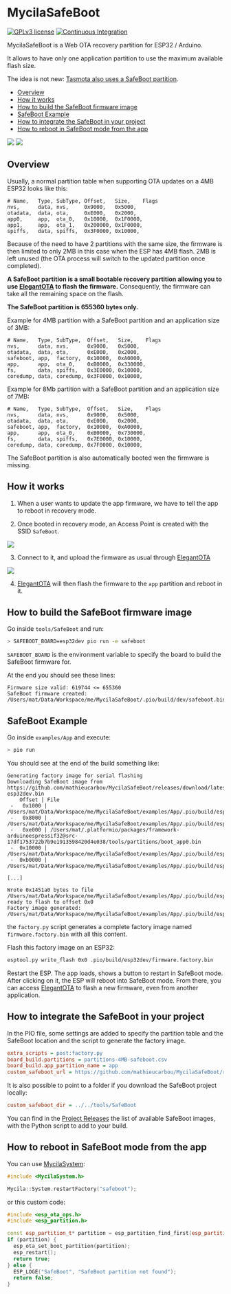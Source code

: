 # MycilaSafeBoot

[![GPLv3 license](https://img.shields.io/badge/License-GPLv3-blue.svg)](https://www.gnu.org/licenses/gpl-3.0.txt)
[![Continuous Integration](https://github.com/mathieucarbou/MycilaSafeBoot/actions/workflows/build.yml/badge.svg)](https://github.com/mathieucarbou/MycilaSafeBoot/actions/workflows/build.yml)

MycilaSafeBoot is a Web OTA recovery partition for ESP32 / Arduino.

It allows to have only one application partition to use the maximum available flash size.

The idea is not new: [Tasmota also uses a SafeBoot partition](https://tasmota.github.io/docs/Safeboot/).

- [Overview](#overview)
- [How it works](#how-it-works)
- [How to build the SafeBoot firmware image](#how-to-build-the-safeboot-firmware-image)
- [SafeBoot Example](#safeboot-example)
- [How to integrate the SafeBoot in your project](#how-to-integrate-the-safeboot-in-your-project)
- [How to reboot in SafeBoot mode from the app](#how-to-reboot-in-safeboot-mode-from-the-app)

[![](https://oss.carbou.me/MycilaSafeBoot/safeboot-ssid.jpeg)](https://oss.carbou.me/MycilaSafeBoot/safeboot-ssid.jpeg)
[![](https://oss.carbou.me/MycilaSafeBoot/safeboot-ota.jpeg)](https://oss.carbou.me/MycilaSafeBoot/safeboot-ota.jpeg)

## Overview

Usually, a normal partition table when supporting OTA updates on a 4MB ESP32 looks like this:

```
# Name,   Type, SubType, Offset,   Size,    Flags
nvs,      data, nvs,     0x9000,   0x5000,
otadata,  data, ota,     0xE000,   0x2000,
app0,     app,  ota_0,   0x10000,  0x1F0000,
app1,     app,  ota_1,   0x200000, 0x1F0000,
spiffs,   data, spiffs,  0x3F0000, 0x10000,
```

Because of the need to have 2 partitions with the same size, the firmware is then limited to only 2MB in this case when the ESP has 4MB flash.
2MB is left unused (the OTA process will switch to the updated partition once completed).

**A SafeBoot partition is a small bootable recovery partition allowing you to use [ElegantOTA](https://github.com/ayushsharma82/ElegantOTA) to flash the firmware.**
Consequently, the firmware can take all the remaining space on the flash.

**The SafeBoot partition is 655360 bytes only.**

Example for 4MB partition with a SafeBoot partition and an application size of 3MB:

```
# Name,   Type, SubType,  Offset,   Size,    Flags
nvs,      data, nvs,      0x9000,   0x5000,
otadata,  data, ota,      0xE000,   0x2000,
safeboot, app,  factory,  0x10000,  0xA0000,
app,      app,  ota_0,    0xB0000,  0x330000,
fs,       data, spiffs,   0x3E0000, 0x10000,
coredump, data, coredump, 0x3F0000, 0x10000,
```

Example for 8Mb partition with a SafeBoot partition and an application size of 7MB:

```
# Name,   Type, SubType,  Offset,   Size,    Flags
nvs,      data, nvs,      0x9000,   0x5000,
otadata,  data, ota,      0xE000,   0x2000,
safeboot, app,  factory,  0x10000,  0xA0000,
app,      app,  ota_0,    0xB0000,  0x730000,
fs,       data, spiffs,   0x7E0000, 0x10000,
coredump, data, coredump, 0x7F0000, 0x10000,
```

The SafeBoot partition is also automatically booted wen the firmware is missing.

## How it works

1. When a user wants to update the app firmware, we have to tell the app to reboot in recovery mode.

2. Once booted in recovery mode, an Access Point is created with the SSID `SafeBoot`.

[![](https://oss.carbou.me/MycilaSafeBoot/safeboot-ssid.jpeg)](https://oss.carbou.me/MycilaSafeBoot/safeboot-ssid.jpeg)

3. Connect to it, and upload the firmware as usual through [ElegantOTA](https://github.com/ayushsharma82/ElegantOTA)

[![](https://oss.carbou.me/MycilaSafeBoot/safeboot-ota.jpeg)](https://oss.carbou.me/MycilaSafeBoot/safeboot-ota.jpeg)

4. [ElegantOTA](https://github.com/ayushsharma82/ElegantOTA) will then flash the firmware to the `app` partition and reboot in it.

## How to build the SafeBoot firmware image

Go inside `tools/SafeBoot` and run:

```bash
> SAFEBOOT_BOARD=esp32dev pio run -e safeboot
```

`SAFEBOOT_BOARD` is the environment variable to specify the board to build the SafeBoot firmware for.

At the end you should see these lines:

```
Firmware size valid: 619744 <= 655360
SafeBoot firmware created: /Users/mat/Data/Workspace/me/MycilaSafeBoot/.pio/build/dev/safeboot.bin
```

## SafeBoot Example

Go inside `examples/App` and execute:

```bash
> pio run
```

You should see at the end of the build something like:

```
Generating factory image for serial flashing
Downloading SafeBoot image from https://github.com/mathieucarbou/MycilaSafeBoot/releases/download/latest/safeboot-esp32dev.bin
    Offset | File
 -   0x1000 | /Users/mat/Data/Workspace/me/MycilaSafeBoot/examples/App/.pio/build/esp32dev/bootloader.bin
 -   0x8000 | /Users/mat/Data/Workspace/me/MycilaSafeBoot/examples/App/.pio/build/esp32dev/partitions.bin
 -   0xe000 | /Users/mat/.platformio/packages/framework-arduinoespressif32@src-17df1753722b7b9e1913598420d4e038/tools/partitions/boot_app0.bin
 -  0x10000 | /Users/mat/Data/Workspace/me/MycilaSafeBoot/examples/App/.pio/build/esp32dev/safeboot.bin
 -  0xb0000 | /Users/mat/Data/Workspace/me/MycilaSafeBoot/examples/App/.pio/build/esp32dev/firmware.bin

[...]

Wrote 0x1451a0 bytes to file /Users/mat/Data/Workspace/me/MycilaSafeBoot/examples/App/.pio/build/esp32dev/firmware.factory.bin, ready to flash to offset 0x0
Factory image generated: /Users/mat/Data/Workspace/me/MycilaSafeBoot/examples/App/.pio/build/esp32dev/firmware.factory.bin
```

the `factory.py` script generates a complete factory image named `firmware.factory.bin` with all this content.

Flash this factory image on an ESP32:

```bash
esptool.py write_flash 0x0 .pio/build/esp32dev/firmware.factory.bin
```

Restart the ESP.
The app loads, shows a button to restart in SafeBoot mode.
After clicking on it, the ESP will reboot into SafeBoot mode.
From there, you can access [ElegantOTA](https://github.com/ayushsharma82/ElegantOTA) to flash a new firmware, even from another application.

## How to integrate the SafeBoot in your project

In the PIO file, some settings are added to specify the partition table and the SafeBoot location and the script to generate the factory image.

```ini
extra_scripts = post:factory.py
board_build.partitions = partitions-4MB-safeboot.csv
board_build.app_partition_name = app
custom_safeboot_url = https://github.com/mathieucarbou/MycilaSafeBoot/releases/download/latest/safeboot-esp32dev.bin
```

It is also possible to point to a folder if you download the SafeBoot project locally:

```ini
custom_safeboot_dir = ../../tools/SafeBoot
```

You can find in the [Project Releases](https://github.com/mathieucarbou/MycilaSafeBoot/releases) the list of available SafeBoot images, with the Python script to add to your build.

## How to reboot in SafeBoot mode from the app

You can use [MycilaSystem](https://github.com/mathieucarbou/MycilaSystem):

```cpp
#include <MycilaSystem.h>

Mycila::System.restartFactory("safeboot");
```

or this custom code:

```cpp
#include <esp_ota_ops.h>
#include <esp_partition.h>

const esp_partition_t* partition = esp_partition_find_first(esp_partition_type_t::ESP_PARTITION_TYPE_APP, esp_partition_subtype_t::ESP_PARTITION_SUBTYPE_APP_FACTORY, partitionName);
if (partition) {
  esp_ota_set_boot_partition(partition);
  esp_restart();
  return true;
} else {
  ESP_LOGE("SafeBoot", "SafeBoot partition not found");
  return false;
}
```
